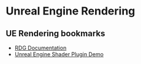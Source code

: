 # Unreal Engine Rendering

## UE Rendering bookmarks
* [RDG Documentation](https://dev.epicgames.com/documentation/en-us/unreal-engine/render-dependency-graph-in-unreal-engine)
* [Unreal Engine Shader Plugin Demo](https://github.com/Temaran/UnrealEngineShaderPluginDemo/tree/5.3)